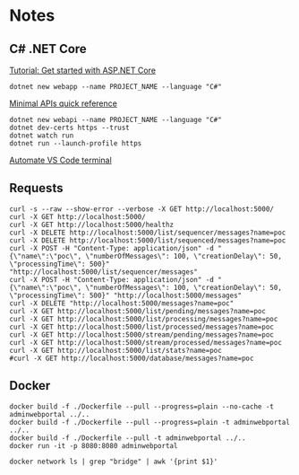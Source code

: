 
# Notes

## C# .NET Core

[Tutorial: Get started with ASP.NET Core](https://learn.microsoft.com/en-us/aspnet/core/getting-started/?view=aspnetcore-8.0&tabs=windows)
```
dotnet new webapp --name PROJECT_NAME --language "C#"
```

[Minimal APIs quick reference](https://learn.microsoft.com/en-us/aspnet/core/fundamentals/minimal-apis?view=aspnetcore-8.0)
```
dotnet new webapi --name PROJECT_NAME --language "C#"
dotnet dev-certs https --trust
dotnet watch run
dotnet run --launch-profile https
```

[Automate VS Code terminal](https://code.visualstudio.com/docs/terminal/basics#_automating-terminals-with-tasks)

## Requests

```
curl -s --raw --show-error --verbose -X GET http://localhost:5000/
curl -X GET http://localhost:5000/
curl -X GET http://localhost:5000/healthz
curl -X DELETE http://localhost:5000/list/sequencer/messages?name=poc
curl -X DELETE http://localhost:5000/list/sequenced/messages?name=poc
curl -X POST -H "Content-Type: application/json" -d "{\"name\":\"poc\", \"numberOfMessages\": 100, \"creationDelay\": 50, \"processingTime\": 500}" "http://localhost:5000/list/sequencer/messages"
curl -X POST -H "Content-Type: application/json" -d "{\"name\":\"poc\", \"numberOfMessages\": 100, \"creationDelay\": 50, \"processingTime\": 500}" "http://localhost:5000/messages"
curl -X DELETE "http://localhost:5000/messages?name=poc"
curl -X GET http://localhost:5000/list/pending/messages?name=poc
curl -X GET http://localhost:5000/list/processing/messages?name=poc
curl -X GET http://localhost:5000/list/processed/messages?name=poc
curl -X GET http://localhost:5000/stream/pending/messages?name=poc
curl -X GET http://localhost:5000/stream/processed/messages?name=poc
curl -X GET http://localhost:5000/list/stats?name=poc
#curl -X GET http://localhost:5000/database/messages?name=poc
```

## Docker

```
docker build -f ./Dockerfile --pull --progress=plain --no-cache -t adminwebportal ../..
docker build -f ./Dockerfile --pull --progress=plain -t adminwebportal ../..
docker build -f ./Dockerfile --pull -t adminwebportal ../..
docker run -it -p 8080:8080 adminwebportal

docker network ls | grep "bridge" | awk '{print $1}'
```
